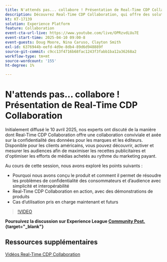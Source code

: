 ```yaml
---
title: N'attends pas... collabore ! Présentation de Real-Time CDP Collaboration
description: Découvrez Real-Time CDP Collaboration, qui offre des solutions de données axées sur la confidentialité pour les marques et les éditeurs afin d’améliorer l’activation de l’audience, maximiser les recettes publicitaires et rationaliser les efforts de média payant, avec des démonstrations de produits, des informations d’experts et des cas d’utilisation à venir.
kt: KT-17139
solution: Experience Platform
feature: Collaboration
event-cta-url-live: https://www.youtube.com/live/OPRzvdLUu7E
event-start-time: 2025-04-10 09:00-8
event-guests: Doug Moore, Nina Caruso, Clayton Smith
exl-id: 6376944b-eefd-4d9e-8db4-89d6d948889f
source-git-commit: c9cc13f4716b68fac1243f3fabb1ba12a36268a2
workflow-type: tm+mt
source-wordcount: '155'
ht-degree: 1%

---
```


# N&#39;attends pas... collabore ! Présentation de Real-Time CDP Collaboration

Initialement diffusé le 10 avril 2025, nos experts ont discuté de la manière dont Real-Time CDP Collaboration offre une collaboration conviviale et axée sur la confidentialité des données pour les marques et les éditeurs. Disponible pour les clients américains, vous pouvez découvrir, activer et mesurer les audiences afin de maximiser les recettes publicitaires et d&#39;optimiser les efforts de médias achetés au rythme du marketing payant.

Au cours de cette session, nous avons exploré les points suivants :

* Pourquoi nous avons conçu le produit et comment il permet de résoudre les problèmes de confidentialité des consommateurs et d’audience avec simplicité et interopérabilité
* Real-Time CDP Collaboration en action, avec des démonstrations de produits
* Cas d’utilisation pris en charge maintenant et futurs

>[!VIDEO](https://video.tv.adobe.com/v/3457557/?quality=12&learn=on)

**Poursuivez la discussion sur Experience League [Community Post.](https://experienceleaguecommunities.adobe.com/t5/real-time-customer-data-platform/experience-le[...]ive-post-session-discussion-don-t-wait/td-p/748173){target="_blank"}**

## Ressources supplémentaires

[Vidéos Real-Time CDP Collaboration](https://experienceleague.adobe.com/fr/docs/platform-learn/tutorials/collaboration/real-time-cdp-collaboration-overview)

